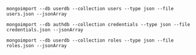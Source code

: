 `mongoimport --db userdb --collection users --type json --file users.json --jsonArray`

`mongoimport --db authdb --collection credentials --type json --file credentials.json --jsonArray`

`mongoimport --db userdb --collection roles --type json --file roles.json --jsonArray`